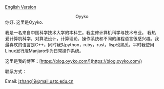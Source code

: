 [English Version](../index)
<center>
Oyyko    
</center>
你好. 这里是Oyyko.

我是一名来自中国科学技术大学的本科生。我主修计算机科学与技术专业。 我热爱计算机科学，对算法设计，计算理论，操作系统和不同的编程语言很感兴趣。我最喜欢的语言是C++，同时我对python，ruby，rust，lisp也熟悉。平时我使用Linux发行版Manjaro作为日常操作系统。

这里是我的博客：[https://blog.oyyko.com/](https://blog.oyyko.com/)





联系方式：

Email: jzhang19@mail.ustc.edu.cn
